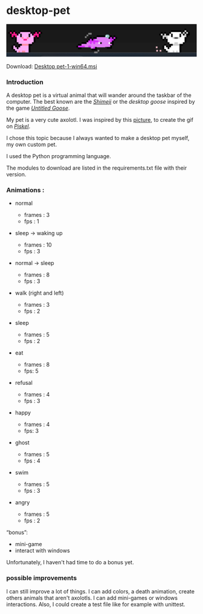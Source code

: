 # desktop-pet

<p align="middle">
  <img src="images/a.png" width="550" title="example">
</p>

Download: [Desktop pet-1-win64.msi](https://github.com/Eileenert/desktop-pet/blob/master/Desktop%20pet-1-win64.msi)
### Introduction

A desktop pet is a virtual animal that will wander around the taskbar of
the computer. The best known are the [*Shimeji*](https://shimejis.xyz/) or the *desktop goose*
inspired by the game [*Untitled Goose*](https://goose.game/).

My pet is a very cute axolotl. I was inspired by this [picture](https://pbs.twimg.com/media/EzZm4pXVoAQJSw-.jpg:large), to create the gif on
[*Piskel*](https://www.piskelapp.com/).

I chose this topic because I always wanted to make a desktop pet myself, my own
custom pet.

I used the Python programming language.

The modules to download are listed in the requirements.txt file with their version.

### Animations :

* normal
  * frames : 3
  * fps : 1

* sleep → waking up
  * frames : 10
  * fps : 3

* normal → sleep
  * frames : 8
  * fps : 3

* walk (right and left)
  * frames : 3
  * fps : 2 

* sleep
  * frames : 5
  * fps : 2

* eat
  * frames : 8
  *  fps: 5

* refusal
  * frames : 4
  * fps : 3

* happy
  * frames : 4
  * fps: 3

* ghost
  * frames : 5
  * fps : 4

* swim
  * frames : 5
  * fps : 3

* angry
  * frames : 5
  * fps : 2

“bonus”:
* mini-game
* interact with windows

Unfortunately, I haven't had time to do a bonus yet.


### possible improvements
I can still improve a lot of things.
I can add colors, a death animation, create others animals that aren't axolotls. I can add mini-games or windows interactions.
Also, I could create a test file like for example with unittest.
